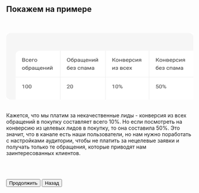 <br>
<br>

## Покажем на примере

<br>
<br>

<img src="8_9ScreenImage.png" alt="" width="100%" height="180px"/>

<br>
<br>

Кажется, что мы платим за некачественные лиды - конверсия из всех обращений в покупку составляет всего 10%. Но если посмотреть на конверсию из целевых лидов в покупку, то она составила 50%. Это значит, что в канале есть наши пользователи, но нам нужно поработать с настройками аудитории, чтобы не платить за нецелевые заявки и получать только те обращения, которые приводят нам заинтересованных клиентов.

<br>
<br>

<button b_to="/demo/cpl/10Screen.md" b_type="fill" b_theme="primary">Продолжить</button>
<button b_to="/demo/cpl/8Screen.md" b_type="outline" b_theme="secondary">Назад</button>